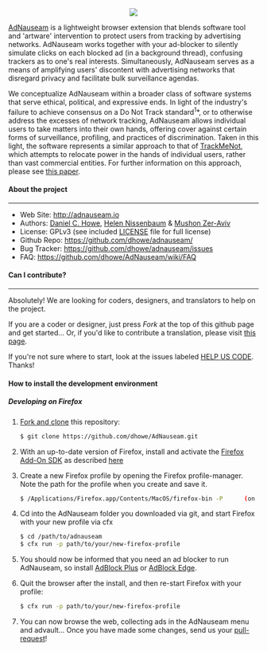 <!-- [![Build Status](https://travis-ci.org/dhowe/AdNauseam.svg)](https://travis-ci.org/dhowe/AdNauseam) -->

<div align="center">
  <a href="http://ADNAUSEAM.io">
    <img src="https://rednoise.org/adnauseam/logo.png"/>
  </a>
</div>

[AdNauseam](http://adnauseam.io) is a lightweight browser extension that blends software tool and 'artware' intervention to protect users from tracking by advertising networks. AdNauseam works together with your ad-blocker to silently simulate clicks on each blocked ad (in a background thread), confusing trackers as to one's real interests. Simultaneously, AdNauseam serves as a means of amplifying users' discontent with advertising networks that disregard privacy and facilitate bulk surveillance agendas.

We conceptualize AdNauseam within a broader class of software systems that serve ethical, political, and expressive ends. In light of the industry's failure to achieve consensus on a Do Not Track standard<sup>1</sup>*, or to otherwise address the excesses of network tracking, AdNauseam allows individual users to take matters into their own hands, offering cover against certain forms of surveillance, profiling, and practices of discrimination. Taken in this light, the software represents a similar approach to that of <a href="http://cs.nyu.edu/trackmenot" target="_blank">TrackMeNot</a>, which attempts to relocate power in the hands of individual users, rather than vast commercial entities. For further information on this approach, please see <a href="http://cs.nyu.edu/trackmenot/TMN-Howe-Niss08-ch23.pdf" target="_blank">this paper</a>.

#### About the project
--------

* Web Site:         http://adnauseam.io
* Authors:          [Daniel C. Howe](http://rednoise.org/daniel), [Helen Nissenbaum](https://www.nyu.edu/projects/nissenbaum/) & [Mushon Zer-Aviv](http://mushon.com)
* License:          GPLv3 (see included [LICENSE](https://github.com/dhowe/AdNauseam/blob/master/LICENSE) file for full license)
* Github Repo:      https://github.com/dhowe/adnauseam/
* Bug Tracker:      https://github.com/dhowe/adnauseam/issues
* FAQ:              https://github.com/dhowe/AdNauseam/wiki/FAQ


#### Can I contribute?
--------
Absolutely! We are looking for coders, designers, and translators to help on the project.

If you are a coder or designer, just press *Fork* at the top of this github page and get started... Or, if you'd like to contribute a translation, please visit [this page](https://crowdin.com/project/adnauseam).

If you're not sure where to start, look at the issues labeled [HELP US CODE](https://github.com/dhowe/AdNauseam/labels/HELP-US-CODE). Thanks!





#### How to install the development environment

##### Developing on Firefox

1. [Fork and clone](https://help.github.com/articles/fork-a-repo) this repository: 

    ```bash
    $ git clone https://github.com/dhowe/AdNauseam.git
    ```

2. With an up-to-date version of Firefox, install and activate the [Firefox Add-On SDK](https://developer.mozilla.org/en-US/Add-ons/SDK/Tools/jpm#Installation) as described [here](https://developer.mozilla.org/en-US/Add-ons/SDK/Tools/jpm#Installation)

3. Create a new Firefox profile by opening the Firefox profile-manager. Note the path for the profile when you create and save it.

    ```bash
    $ /Applications/Firefox.app/Contents/MacOS/firefox-bin -P      (on OSX)
    ```
    
4. Cd into the AdNauseam folder you downloaded via git, and start Firefox with your new profile via cfx

    ```bash
    $ cd /path/to/adnauseam
    $ cfx run -p path/to/your/new-firefox-profile
    ```

5. You should now be informed that you need an ad blocker to run AdNauseam, so install [AdBlock Plus](https://addons.mozilla.org/en-US/firefox/addon/adblock-plus/) or [AdBlock Edge](https://addons.mozilla.org/en-Us/firefox/addon/adblock-edge/).

6. Quit the browser after the install, and then re-start Firefox with your profile:
    
    ```bash    
    $ cfx run -p path/to/your/new-firefox-profile
    ```

7. You can now browse the web, collecting ads in the AdNauseam menu and advault... Once you have made some changes, send us your [pull-request](https://help.github.com/articles/creating-a-pull-request/)! 

